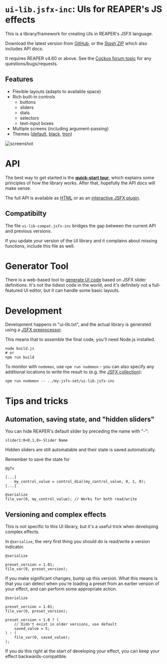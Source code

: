 # `ui-lib.jsfx-inc`: UIs for REAPER's JS effects

This is a library/framework for creating UIs in REAPER's JSFX language.

Download the latest version from [GitHub](https://raw.githubusercontent.com/geraintluff/jsfx-ui-lib/master/ui-lib.jsfx-inc), or the [Stash ZIP](https://stash.reaper.fm/v/32955/ui-lib.zip) which also includes API docs.

It requires REAPER v4.60 or above.  See the [Cockos forum topic](https://forums.cockos.com/showthread.php?t=181055) for any questions/bugs/requests.

## Features

*	Flexible layouts (adapts to available space)
*	Rich built-in controls
	*	buttons
	*	sliders
	*	dials
	*	selectors
	*	text-input boxes
*	Multiple screens (including argument-passing)
*	Themes ([default](demo/theme-default.png), [black](demo/theme-black.png), [tron](demo/theme-tron.png))

![screenshot](demo/theme-default.png)

# API

The best way to get started is the [**quick-start tour**](tour/), which explains some principles of how the library works.  After that, hopefully the API docs will make sense.

The full API is available as [HTML](https://geraintluff.github.io/jsfx-ui-lib/doc/html/) or as an [interactive JSFX plugin](https://stash.reaper.fm/v/32955/ui-lib.zip).

## Compatibilty

The file `ui-lib-compat.jsfx-inc` bridges the gap between the current API and previous versions.

If you update your version of the UI library and it complains about missing functions, include this file as well.

# Generator Tool

There is a web-based tool to [generate UI code](https://geraintluff.github.io/jsfx-ui-lib/generate-ui.html) based on JSFX slider definitions.  It's not the tidiest code in the world, and it's definitely not a full-featured UI editor, but it can handle some basic layouts.

# Development

Development happens in "ui-lib.txt", and the actual library is generated using a [JSFX preprocessor](https://www.npmjs.com/package/jsfx-preprocessor).

This means that to assemble the final code, you'll need Node.js installed.

```
node build.js
# or
npm run build
```

To monitor with `nodemon`, use `npm run nodemon` - you can also specify any additional locations to write the result to (e.g. the [JSFX collection](https://github.com/geraintluff/jsfx)):

```
npm run nodemon -- ../my-jsfx-set/ui-lib.jsfx-inc
```

# Tips and tricks

## Automation, saving state, and "hidden sliders"

You can hide REAPER's default slider by preceding the name with "-":

```
slider1:0<0,1,0>-Slider Name
```

Hidden sliders are still automatable and their state is saved automatically.

Remember to save the state for

```eel2
@gfx

[...]
	my_control_value = control_dial(my_control_value, 0, 1, 0);
[...]

@serialize
file_var(0, my_control_value); // Works for both read/write
```

## Versioning and complex effects

This is not specific to this UI library, but it's a useful trick when developing complex effects.

In `@serialize`, the very first thing you should do is read/write a version indicator.

```eel2
@serialize

preset_version = 1.01;
file_var(0, preset_version);
```

If you make significant changes, bump up this version.  What this means is that you can detect when you're loading a preset from an earlier version of your effect, and can perform some appropriate action.

```eel2
@serialize

preset_version = 1.01;
file_var(0, preset_version);

preset_version < 1.0 ? (
	// Didn't exist in older versions, use default
	saved_value = 5;
) : (
	file_var(0, saved_value);
);
```

If you do this right at the start of developing your effect, you can keep your effect backwards-compatible.
